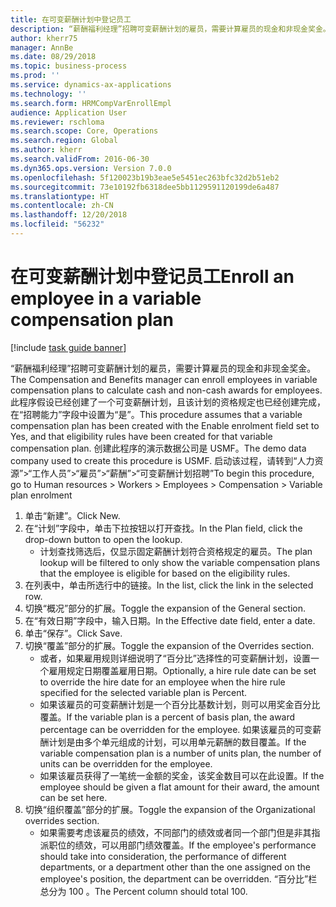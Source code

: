 ```yaml
---
title: 在可变薪酬计划中登记员工
description: “薪酬福利经理”招聘可变薪酬计划的雇员，需要计算雇员的现金和非现金奖金。
author: kherr75
manager: AnnBe
ms.date: 08/29/2018
ms.topic: business-process
ms.prod: ''
ms.service: dynamics-ax-applications
ms.technology: ''
ms.search.form: HRMCompVarEnrollEmpl
audience: Application User
ms.reviewer: rschloma
ms.search.scope: Core, Operations
ms.search.region: Global
ms.author: kherr
ms.search.validFrom: 2016-06-30
ms.dyn365.ops.version: Version 7.0.0
ms.openlocfilehash: 5f120023b19b3eae5e5451ec263bfc32d2b51eb2
ms.sourcegitcommit: 73e10192fb6318dee5bb1129591120199de6a487
ms.translationtype: HT
ms.contentlocale: zh-CN
ms.lasthandoff: 12/20/2018
ms.locfileid: "56232"
---
```

# <a name="enroll-an-employee-in-a-variable-compensation-plan"></a><span data-ttu-id="5f280-103">在可变薪酬计划中登记员工</span><span class="sxs-lookup"><span data-stu-id="5f280-103">Enroll an employee in a variable compensation plan</span></span>

[!include [task guide banner](../../includes/task-guide-banner.md)]

<span data-ttu-id="5f280-104">“薪酬福利经理”招聘可变薪酬计划的雇员，需要计算雇员的现金和非现金奖金。</span><span class="sxs-lookup"><span data-stu-id="5f280-104">The Compensation and Benefits manager can enroll employees in variable compensation plans to calculate cash and non-cash awards for employees.</span></span> <span data-ttu-id="5f280-105">此程序假设已经创建了一个可变薪酬计划，且该计划的资格规定也已经创建完成，在“招聘能力”字段中设置为“是”。</span><span class="sxs-lookup"><span data-stu-id="5f280-105">This procedure assumes that a variable compensation plan has been created with the Enable enrolment field set to Yes, and that eligibility rules have been created for that variable compensation plan.</span></span> <span data-ttu-id="5f280-106">创建此程序的演示数据公司是 USMF。</span><span class="sxs-lookup"><span data-stu-id="5f280-106">The demo data company used to create this procedure is USMF.</span></span> <span data-ttu-id="5f280-107">启动该过程，请转到“人力资源”>“工作人员”>“雇员”>“薪酬”>“可变薪酬计划招聘”</span><span class="sxs-lookup"><span data-stu-id="5f280-107">To begin this procedure, go to Human resources > Workers > Employees > Compensation > Variable plan enrolment</span></span>

1. <span data-ttu-id="5f280-108">单击“新建”。</span><span class="sxs-lookup"><span data-stu-id="5f280-108">Click New.</span></span>
2. <span data-ttu-id="5f280-109">在“计划”字段中，单击下拉按钮以打开查找。</span><span class="sxs-lookup"><span data-stu-id="5f280-109">In the Plan field, click the drop-down button to open the lookup.</span></span>
    * <span data-ttu-id="5f280-110">计划查找筛选后，仅显示固定薪酬计划符合资格规定的雇员。</span><span class="sxs-lookup"><span data-stu-id="5f280-110">The plan lookup will be filtered to only show the variable compensation plans that the employee is eligible for based on the eligibility rules.</span></span>  
3. <span data-ttu-id="5f280-111">在列表中，单击所选行中的链接。</span><span class="sxs-lookup"><span data-stu-id="5f280-111">In the list, click the link in the selected row.</span></span>
4. <span data-ttu-id="5f280-112">切换“概况”部分的扩展。</span><span class="sxs-lookup"><span data-stu-id="5f280-112">Toggle the expansion of the General section.</span></span>
5. <span data-ttu-id="5f280-113">在“有效日期”字段中，输入日期。</span><span class="sxs-lookup"><span data-stu-id="5f280-113">In the Effective date field, enter a date.</span></span>
6. <span data-ttu-id="5f280-114">单击“保存”。</span><span class="sxs-lookup"><span data-stu-id="5f280-114">Click Save.</span></span>
7. <span data-ttu-id="5f280-115">切换“覆盖”部分的扩展。</span><span class="sxs-lookup"><span data-stu-id="5f280-115">Toggle the expansion of the Overrides section.</span></span>
    * <span data-ttu-id="5f280-116">或者，如果雇用规则详细说明了“百分比”选择性的可变薪酬计划，设置一个雇用规定日期覆盖雇用日期。</span><span class="sxs-lookup"><span data-stu-id="5f280-116">Optionally, a hire rule date can be set to override the hire date for an employee when the hire rule specified for the selected variable plan is Percent.</span></span>  
    * <span data-ttu-id="5f280-117">如果该雇员的可变薪酬计划是一个百分比基数计划，则可以用奖金百分比覆盖。</span><span class="sxs-lookup"><span data-stu-id="5f280-117">If the variable plan is a percent of basis plan, the award percentage can be overridden for the employee.</span></span> <span data-ttu-id="5f280-118">如果该雇员的可变薪酬计划是由多个单元组成的计划，可以用单元薪酬的数目覆盖。</span><span class="sxs-lookup"><span data-stu-id="5f280-118">If the variable compensation plan is a number of units plan, the number of units can be overridden for the employee.</span></span>  
    * <span data-ttu-id="5f280-119">如果该雇员获得了一笔统一金额的奖金，该奖金数目可以在此设置。</span><span class="sxs-lookup"><span data-stu-id="5f280-119">If the employee should be given a flat amount for their award, the amount can be set here.</span></span>  
8. <span data-ttu-id="5f280-120">切换“组织覆盖”部分的扩展。</span><span class="sxs-lookup"><span data-stu-id="5f280-120">Toggle the expansion of the Organizational overrides section.</span></span>
    * <span data-ttu-id="5f280-121">如果需要考虑该雇员的绩效，不同部门的绩效或者同一个部门但是非其指派职位的绩效，可以用部门绩效覆盖。</span><span class="sxs-lookup"><span data-stu-id="5f280-121">If the employee's performance should take into consideration, the performance of different departments, or a department other than the one assigned on the employee's position, the department can be overridden.</span></span> <span data-ttu-id="5f280-122">“百分比”栏总分为 100 。</span><span class="sxs-lookup"><span data-stu-id="5f280-122">The Percent column should total 100.</span></span>  

